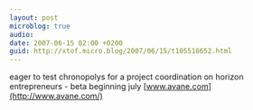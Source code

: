 ```yaml
---
layout: post
microblog: true
audio: 
date: 2007-06-15 02:00 +0200
guid: http://xtof.micro.blog/2007/06/15/t105518652.html
---
```

eager to test chronopolys for a project coordination on  horizon entrepreneurs  - beta beginning july [www.avane.com](http://www.avane.com/)
